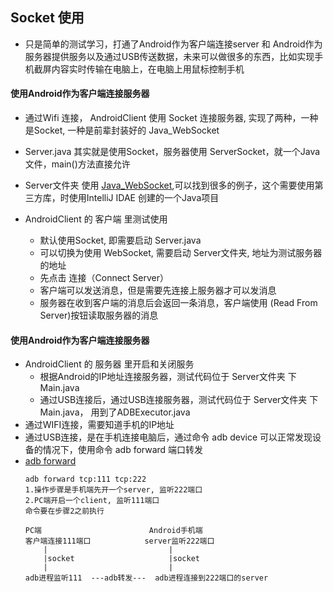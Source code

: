 ## Socket 使用
* 只是简单的测试学习，打通了Android作为客户端连接server 和 Android作为服务器提供服务以及通过USB传送数据，未来可以做很多的东西，比如实现手机截屏内容实时传输在电脑上，在电脑上用鼠标控制手机
#### 使用Android作为客户端连接服务器
* 通过Wifi 连接， AndroidClient 使用 Socket 连接服务器, 实现了两种，一种是Socket, 一种是前辈封装好的 Java_WebSocket
* Server.java 其实就是使用Socket，服务器使用 ServerSocket，就一个Java文件，main()方法直接允许
* Server文件夹 使用 [Java_WebSocket](https://github.com/TooTallNate/Java-WebSocket),可以找到很多的例子，这个需要使用第三方库，时使用IntelliJ IDAE 创建的一个Java项目

* AndroidClient 的 客户端 里测试使用
    * 默认使用Socket, 即需要启动 Server.java
    * 可以切换为使用 WebSocket, 需要启动 Server文件夹, 地址为测试服务器的地址
    * 先点击 连接（Connect Server）
    * 客户端可以发送消息，但是需要先连接上服务器才可以发消息
    * 服务器在收到客户端的消息后会返回一条消息，客户端使用 (Read From Server)按钮读取服务器的消息

#### 使用Android作为客户端连接服务器
* AndroidClient 的 服务器 里开启和关闭服务
    * 根据Android的IP地址连接服务器，测试代码位于 Server文件夹 下 Main.java
    * 通过USB连接后，通过USB连接服务器，测试代码位于 Server文件夹 下 Main.java， 用到了ADBExecutor.java
* 通过WIFI连接，需要知道手机的IP地址
* 通过USB连接，是在手机连接电脑后，通过命令 adb device 可以正常发现设备的情况下，使用命令 adb forward 端口转发
* [adb forward ](https://developer.android.com/studio/command-line/adb) 
    ```
    adb forward tcp:111 tcp:222
    1.操作步骤是手机端先开一个server, 监听222端口
    2.PC端开启一个client, 监听111端口
    命令要在步骤2之前执行

    PC端                        Android手机端
   客户端连接111端口            server监听222端口
        |                           |
        |socket                     |socket
        |                           |
    adb进程监听111  ---adb转发---  adb进程连接到222端口的server

    ```
